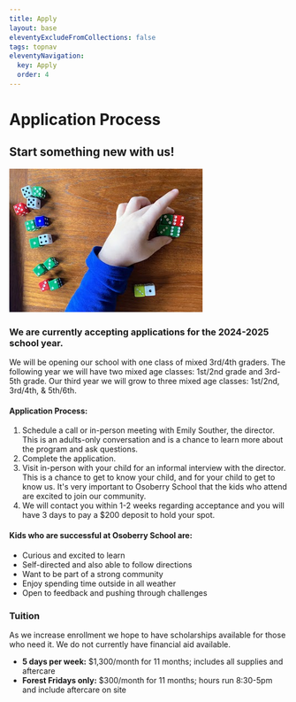 ```yaml
---
title: Apply
layout: base
eleventyExcludeFromCollections: false
tags: topnav
eleventyNavigation:
  key: Apply
  order: 4
---
```

# Application Process

## Start something new with us!

![](assets/uploads/dice.jpg)

### We are currently accepting applications for the 2024-2025 school year. 

We will be opening our school with one class of mixed 3rd/4th graders. The following year we will have two mixed age classes: 1st/2nd grade and 3rd-5th grade. Our third year we will grow to three mixed age classes: 1st/2nd, 3rd/4th, & 5th/6th. 

#### Application Process: 

1. Schedule a call or in-person meeting with Emily Souther, the director. This is an adults-only conversation and is a chance to learn more about the program and ask questions.  
2. Complete the application.
3. Visit in-person with your child for an informal interview with the director. This is a chance to get to know your child, and for your child to get to know us. It's very important to Osoberry School that the kids who attend are excited to join our community. 
4. We will contact you within 1-2 weeks regarding acceptance and you will have 3 days to pay a $200 deposit to hold your spot. 

#### Kids who are successful at Osoberry School are:

* Curious and excited to learn 
* Self-directed and also able to follow directions 
* Want to be part of a strong community 
* Enjoy spending time outside in all weather 
* Open to feedback and pushing through challenges 

### Tuition 

As we increase enrollment we hope to have scholarships available for those who need it. We do not currently have financial aid available.

* **5 days per week:** $1,300/month for 11 months; includes all supplies and aftercare
* **Forest Fridays only:** $300/month for 11 months; hours run 8:30-5pm and include aftercare on site
